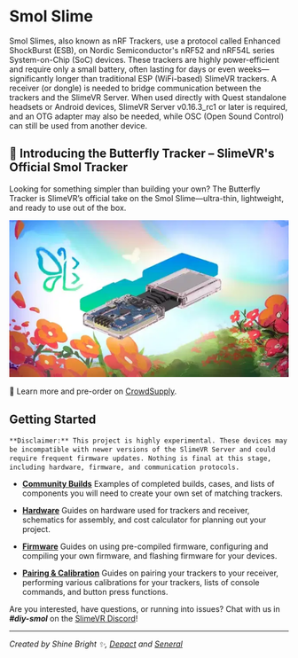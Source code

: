 # Smol Slime
Smol Slimes, also known as nRF Trackers, use a protocol called Enhanced ShockBurst (ESB), on Nordic Semiconductor's nRF52 and nRF54L series System-on-Chip (SoC) devices. These trackers are highly power-efficient and require only a small battery, often lasting for days or even weeks—significantly longer than traditional ESP (WiFi-based) SlimeVR trackers. A receiver (or dongle) is needed to bridge communication between the trackers and the SlimeVR Server. When used directly with Quest standalone headsets or Android devices, SlimeVR Server v0.16.3_rc1 or later is required, and an OTG adapter may also be needed, while OSC (Open Sound Control) can still be used from another device.

## 🦋 Introducing the Butterfly Tracker – SlimeVR's Official Smol Tracker
Looking for something simpler than building your own? The Butterfly Tracker is SlimeVR’s official take on the Smol Slime—ultra-thin, lightweight, and ready to use out of the box.

<img src="assets/img/ect/Butterfly_Tracker.webp" alt="SlimeVR's Butterfly Tracker">

🔗 Learn more and pre-order on <a href="https://www.crowdsupply.com/slimevr/slimevr-butterfly-trackers" target="_blank">CrowdSupply</a>.

## Getting Started

```admonish warning
**Disclaimer:** This project is highly experimental. These devices may be incompatible with newer versions of the SlimeVR Server and could require frequent firmware updates. Nothing is final at this stage, including hardware, firmware, and communication protocols.
```

- **[Community Builds](hardware/smol-slimes-community-builds.md)**
  Examples of completed builds, cases, and lists of components you will need to create your own set of matching trackers.

- **[Hardware](hardware/index.md)**
  Guides on hardware used for trackers and receiver, schematics for assembly, and cost calculator for planning out your project.

- **[Firmware](firmware/index.md)**
  Guides on using pre-compiled firmware, configuring and compiling your own firmware, and flashing firmware for your devices.

- **[Pairing & Calibration](firmware/smol-pairing-and-calibration.md)**
  Guides on pairing your trackers to your receiver, performing various calibrations for your trackers, lists of console commands, and button press functions.

Are you interested, have questions, or running into issues? Chat with us in ***#diy-smol*** on the <a href="https://discord.gg/SlimeVR" target="_blank">SlimeVR Discord</a>!

<hr/>

*Created by Shine Bright ✨, [Depact](https://github.com/Depact) and [Seneral](https://github.com/Seneral)*
